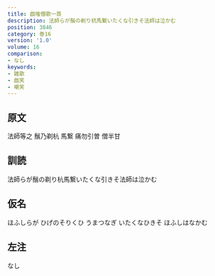 ```yaml
---
title: 戯嗤僧歌一首
description: 法師らが鬚の剃り杭馬繋いたくな引きそ法師は泣かむ
position: 3846
category: 巻16
version: '1.0'
volume: 16
comparison:
- なし
keywords:
- 雑歌
- 戯笑
- 嘲笑
---
```


## 原文

法師等之 鬚乃剃杭 馬繋 痛勿引曽 僧半甘

## 訓読

法師らが鬚の剃り杭馬繋いたくな引きそ法師は泣かむ

## 仮名

ほふしらが ひげのそりくひ うまつなぎ いたくなひきそ ほふしはなかむ

## 左注

なし
